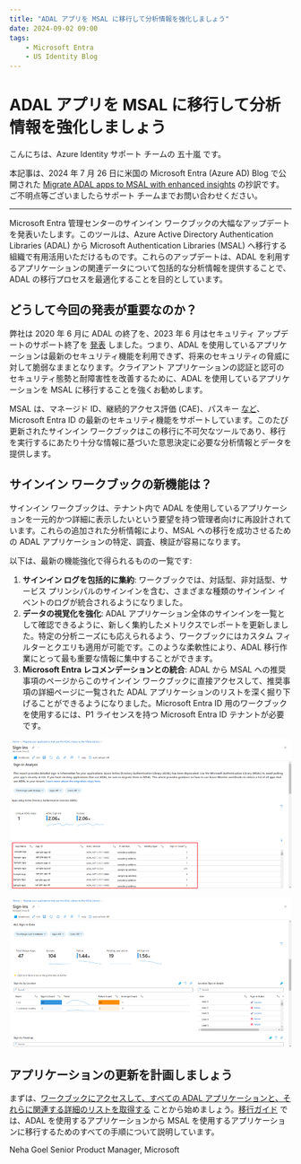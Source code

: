 ```yaml
---
title: "ADAL アプリを MSAL に移行して分析情報を強化しましょう"
date: 2024-09-02 09:00
tags:
    - Microsoft Entra
    - US Identity Blog
---
```

# ADAL アプリを MSAL に移行して分析情報を強化しましょう

こんにちは、Azure Identity サポート チームの 五十嵐 です。

本記事は、2024 年 7 月 26 日に米国の Microsoft Entra (Azure AD) Blog で公開された [Migrate ADAL apps to MSAL with enhanced insights](https://techcommunity.microsoft.com/t5/microsoft-entra-blog/migrate-adal-apps-to-msal-with-enhanced-insights/ba-p/4194361) の抄訳です。ご不明点等ございましたらサポート チームまでお問い合わせください。

----

Microsoft Entra 管理センターのサインイン ワークブックの大幅なアップデートを発表いたします。このツールは、Azure Active Directory Authentication Libraries (ADAL) から Microsoft Authentication Libraries (MSAL) へ移行する組織で有用活用いただけるものです。これらのアップデートは、ADAL を利用するアプリケーションの関連データについて包括的な分析情報を提供することで、ADAL の移行プロセスを最適化することを目的としています。

## どうして今回の発表が重要なのか？

弊社は 2020 年 6 月に ADAL の終了を、2023 年 6 月はセキュリティ アップデートのサポート終了を [発表](https://techcommunity.microsoft.com/t5/microsoft-entra-blog/update-your-applications-to-use-microsoft-authentication-library/ba-p/1257363) しました。つまり、ADAL を使用しているアプリケーションは最新のセキュリティ機能を利用できず、将来のセキュリティの脅威に対して脆弱なままとなります。クライアント アプリケーションの認証と認可のセキュリティ態勢と耐障害性を改善するために、ADAL を使用しているアプリケーションを MSAL に移行することを強くお勧めします。

MSAL は、マネージド ID、継続的アクセス評価 (CAE)、パスキー [など](https://learn.microsoft.com/ja-jp/entra/identity-platform/msal-migration#why-switch-to-msal)、Microsoft Entra ID の最新のセキュリティ機能をサポートしています。このたび更新されたサインイン ワークブックはこの移行に不可欠なツールであり、移行を実行するにあたり十分な情報に基づいた意思決定に必要な分析情報とデータを提供します。

## サインイン ワークブックの新機能は？

サインイン ワークブックは、テナント内で ADAL を使用しているアプリケーションを一元的かつ詳細に表示したいという要望を持つ管理者向けに再設計されています。これらの追加された分析情報により、MSAL への移行を成功させるための ADAL アプリケーションの特定、調査、検証が容易になります。  

以下は、最新の機能強化で得られるものの一覧です:

1. **サインイン ログを包括的に集約**: ワークブックでは、対話型、非対話型、サービス プリンシパルのサインインを含む、さまざまな種類のサインイン イベントのログが統合されるようになりました。
2. **データの視覚化を強化**: ADAL アプリケーション全体のサインインを一覧として確認できるように、新しく集約したメトリクスでレポートを更新しました。特定の分析ニーズにも応えられるよう、ワークブックにはカスタム フィルターとクエリも適用が可能です。このような柔軟性により、ADAL 移行作業にとって最も重要な情報に集中することができます。
3. **Microsoft Entra レコメンデーションとの統合**: ADAL から MSAL への推奨事項のページからこのサインイン ワークブックに直接アクセスして、推奨事項の詳細ページに一覧された ADAL アプリケーションのリストを深く掘り下げることができるようになりました。Microsoft Entra ID 用のワークブックを使用するには、P1 ライセンスを持つ Microsoft Entra ID テナントが必要です。

![図 1: ADAL アプリのサインイン データ](./migrate-adal-apps-to-msal-with-enhanced-insights/migrate-adal-apps-to-msal-with-enhanced-insights1.png)

![図 2: アプリのサインイン データ](./migrate-adal-apps-to-msal-with-enhanced-insights/migrate-adal-apps-to-msal-with-enhanced-insights2.png)

## アプリケーションの更新を計画しましょう

まずは、[ワークブックにアクセスして、すべての ADAL アプリケーションと、それらに関連する詳細のリストを取得する](https://learn.microsoft.com/ja-jp/entra/identity-platform/howto-get-list-of-all-auth-library-apps) ことから始めましょう。[移行ガイド](https://learn.microsoft.com/ja-jp/entra/identity-platform/msal-migration) では、ADAL を使用するアプリケーションから MSAL を使用するアプリケーションに移行するためのすべての手順について説明しています。

Neha Goel 
Senior Product Manager, Microsoft
